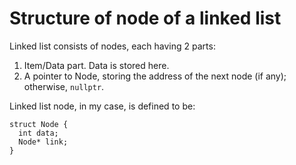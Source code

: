 # Structure of node of a linked list

Linked list consists of nodes, each having 2 parts:

1. Item/Data part. Data is stored here.
2. A pointer to Node, storing the address of the next node (if any); otherwise, `nullptr`.

Linked list node, in my case, is defined to be:

```
struct Node {
  int data;
  Node* link;
}  
```
